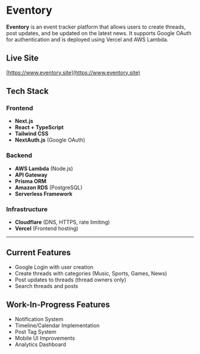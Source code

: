 # Eventory

**Eventory** is an event tracker platform that allows users to create threads, post updates, and be updated on the latest news. It supports Google OAuth for authentication and is deployed using Vercel and AWS Lambda.

## Live Site

[https://www.eventory.site](https://www.eventory.site)

## Tech Stack

### Frontend

- **Next.js**
- **React + TypeScript**
- **Tailwind CSS**
- **NextAuth.js** (Google OAuth)

### Backend

- **AWS Lambda** (Node.js)
- **API Gateway**
- **Prisma ORM**
- **Amazon RDS** (PostgreSQL)
- **Serverless Framework**

### Infrastructure

- **Cloudflare** (DNS, HTTPS, rate limiting)
- **Vercel** (Frontend hosting)

---

## Current Features

- Google Login with user creation
- Create threads with categories (Music, Sports, Games, News)
- Post updates to threads (thread owners only)
- Search threads and posts

## Work-In-Progress Features

- Notification System
- Timeline/Calendar Implementation
- Post Tag System
- Mobile UI Improvements
- Analytics Dashboard
